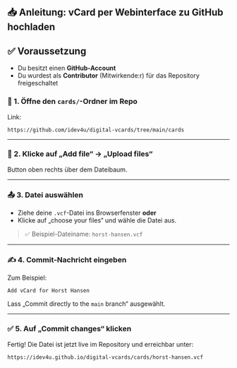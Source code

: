 ## 📥 Anleitung: vCard per Webinterface zu GitHub hochladen

## ✅ Voraussetzung

- Du besitzt einen **GitHub-Account**
- Du wurdest als **Contributor** (Mitwirkende:r) für das Repository freigeschaltet


### 🔗 1. **Öffne den `cards/`-Ordner im Repo**

Link:

```
https://github.com/idev4u/digital-vcards/tree/main/cards
```

---

### 📁 2. **Klicke auf „Add file“ → „Upload files“**

Button oben rechts über dem Dateibaum.

---

### 📤 3. **Datei auswählen**

* Ziehe deine `.vcf`-Datei ins Browserfenster **oder**
* Klicke auf „choose your files“ und wähle die Datei aus.

> ✅ Beispiel-Dateiname: `horst-hansen.vcf`

---

### ✍️ 4. **Commit-Nachricht eingeben**

Zum Beispiel:

```
Add vCard for Horst Hansen
```

Lass „Commit directly to the `main` branch“ ausgewählt.

---

### ✅ 5. **Auf „Commit changes“ klicken**

Fertig! Die Datei ist jetzt live im Repository und erreichbar unter:

```
https://idev4u.github.io/digital-vcards/cards/horst-hansen.vcf
```
